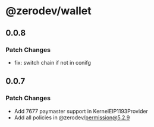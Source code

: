 # @zerodev/wallet

## 0.0.8

### Patch Changes

- fix: switch chain if not in conifg

## 0.0.7

### Patch Changes

- Add 7677 paymaster support in KernelEIP1193Provider
- Add all policies in @zerodev/permission@5.2.9
